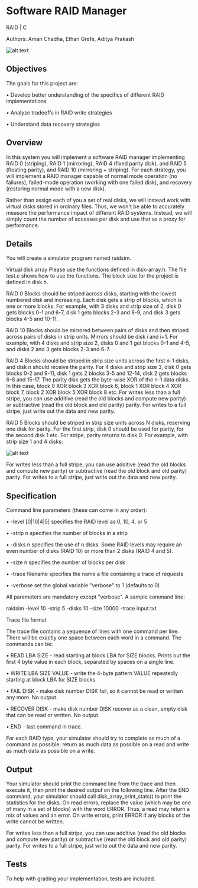 # Software RAID Manager

RAID | C

Authors: Aman Chadha, Ethan Grefe, Aditya Prakash


![alt text](https://github.com/amanchadha/software-RAID/blob/master/images/runSample.jpg)


Objectives
----------
The goals for this project are:

• Develop better understanding of the specifics of different RAID implementations

• Analyze tradeoffs in RAID write strategies

• Understand data recovery strategies


Overview
--------
In this system you will implement a software RAID manager implementing RAID 0 (striping), RAID 1 (mirroring), RAID 4 (fixed parity disk), and RAID 5 (floating parity), and RAID 10 (mirroring + striping). For each strategy, you will implement a RAID manager capable of normal mode operation (no failures), failed-mode operation (working with one failed disk), and recovery (restoring normal mode with a new disk).


Rather than assign each of you a set of real disks, we will instead work with virtual disks stored in ordinary files. Thus, we won't be able to accurately measure the performance impact of different RAID systems. Instead, we will simply count the number of accesses per disk and use that as a proxy for performance.


Details
-------
You will create a simulator program named raidsim.


Virtual disk array
Please use the functions defined in disk-array.h. The file test.c shows how to use the functions. The block size for the project is defined in disk.h.


RAID 0
Blocks should be striped across disks, starting with the lowest numbered disk and increasing. Each disk gets a strip of blocks, which is one or more blocks. For example, with 3 disks and strip size of 2, disk 0 gets blocks 0-1 and 6-7, disk 1 gets blocks 2-3 and 8-9, and disk 3 gets blocks 4-5 and 10-11.


RAID 10
Blocks should be mirrored between pairs of disks and then striped across pairs of disks in strip units. Mirrors should be disk i and i+1. For example, with 4 disks and strip size 2, disks 0 and 1 get blocks 0-1 and 4-5, and disks 2 and 3 gets blocks 2-3 and 6-7.


RAID 4
Blocks should be striped in strip size units across the first n-1 disks, and disk n should receive the parity. For 4 disks and strip size 3, disk 0 gets blocks 0-2 and 9-11, disk 1 gets 2 blocks 3-5 and 12-14, disk 2 gets blocks 6-8 and 15-17. The parity disk gets the byte-wise XOR of the n-1 data disks. In this case, block 0 XOR block 3 XOR block 6, block 1 XOR block 4 XOR block 7, block 2 XOR block 5 XOR block 8 etc.
For writes less than a full stripe, you can use additive (read the old blocks and compute new parity) or subtractive (read the old block and old parity) parity. For writes to a full stripe, just write out the data and new parity.


RAID 5
Blocks should be striped in strip size units across N disks, reserving one disk for parity. For the first strip, disk 0 should be used for parity, for the second disk 1 etc. For stripe, parity returns to disk 0.
For example, with strip size 1 and 4 disks:


![alt text](https://github.com/amanchadha/software-RAID/blob/master/images/raid5.jpg)


For writes less than a full stripe, you can use additive (read the old blocks and compute new parity) or subtractive (read the old block and old parity) parity. For writes to a full stripe, just write out the data and new parity.


Specification
-------------
Command line parameters (these can come in any order):

• -level [0|10|4|5] specifies the RAID level as 0, 10, 4, or 5

• -strip n specifies the number of blocks in a strip

• -disks n specifies the use of n disks. Some RAID levels may require an even number of disks (RAID 10) or more than 2 disks (RAID 4 and 5).

• -size n specifies the number of blocks per disk

• -trace filename specifies the name a file containing a trace of requests

• -verbose set the global variable "verbose" to 1 (defaults to 0)

All parameters are mandatory except "verbose". A sample command line:

raidsim -level 10 -strip 5 -disks 10 -size 10000 -trace input.txt


Trace file format

The trace file contains a sequence of lines with one command per line. There will be exactly one space between each word in a command. The commands can be:

• READ LBA SIZE - read starting at block LBA for SIZE blocks. Prints out the first 4 byte value in each block, separated by spaces on a single line.

• WRITE LBA SIZE VALUE - write the 4-byte pattern VALUE repeatedly starting at block LBA for SIZE blocks.

• FAIL DISK - make disk number DISK fail, so it cannot be read or written any more. No output.

• RECOVER DISK - make disk number DISK recover as a clean, empty disk that can be read or written. No output.

• END - last command in trace.

For each RAID type, your simulator should try to complete as much of a command as possible: return as much data as possible on a read and write as much data as possible on a write.


Output
------
Your simulator should print the command line from the trace and then execute it, then print the desired output on the following line. After the END command, your simulator should call disk_array_print_stats() to print the statistics for the disks. On read errors, replace the value (which may be one of many in a set of blocks) with the word ERROR. Thus, a read may return a mix of values and an error. On write errors, print ERROR if any blocks of the write cannot be written.

For writes less than a full stripe, you can use additive (read the old blocks and compute new parity) or subtractive (read the old block and old parity) parity. For writes to a full stripe, just write out the data and new parity.


Tests
-----
To help with grading your implementation, tests are included.
